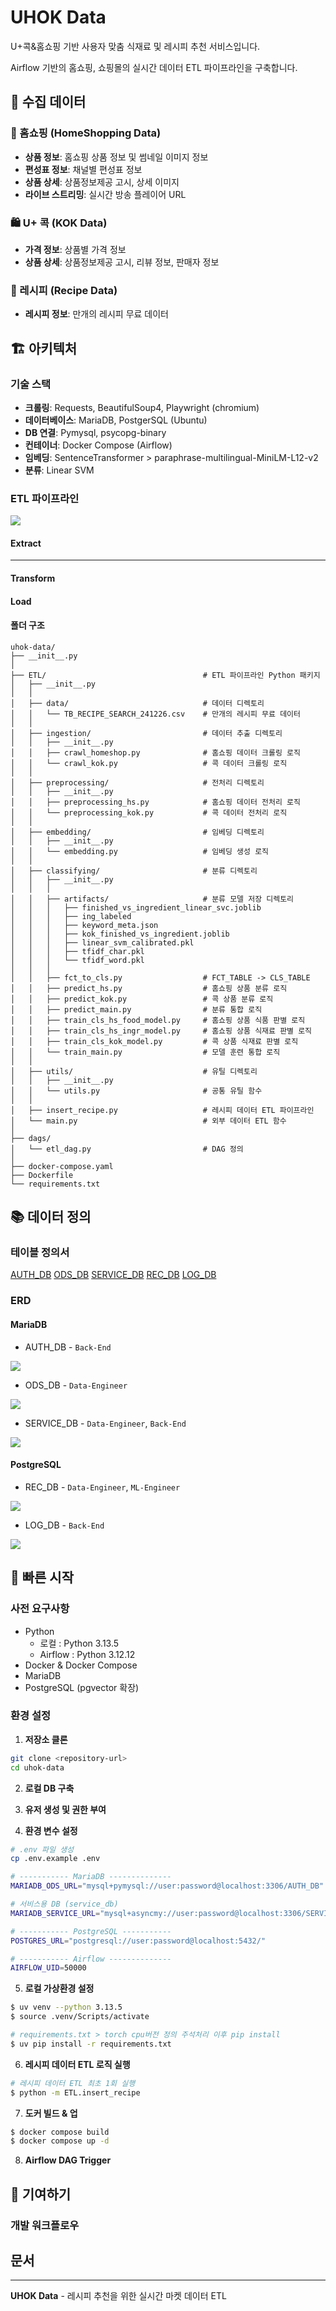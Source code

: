 # UHOK Data

U+콕&홈쇼핑 기반 사용자 맞춤 식재료 및 레시피 추천 서비스입니다.

Airflow 기반의 홈쇼핑, 쇼핑몰의 실시간 데이터 ETL 파이프라인을 구축합니다.

## 📑 수집 데이터

### 🏪 홈쇼핑 (HomeShopping Data)
- **상품 정보**: 홈쇼핑 상품 정보 및 썸네일 이미지 정보
- **편성표 정보**: 채널별 편성표 정보
- **상품 상세**: 상품정보제공 고시, 상세 이미지
- **라이브 스트리밍**: 실시간 방송 플레이어 URL

### 🛍️ U+ 콕 (KOK Data)
- **가격 정보**: 상품별 가격 정보
- **상품 상세**: 상품정보제공 고시, 리뷰 정보, 판매자 정보

### 🍳 레시피 (Recipe Data)
- **레시피 정보**: 만개의 레시피 무료 데이터

## 🏗️ 아키텍처

### 기술 스택
- **크롤링**: Requests, BeautifulSoup4, Playwright (chromium)
- **데이터베이스**: MariaDB, PostgerSQL (Ubuntu)
- **DB 연결**: Pymysql, psycopg-binary
- **컨테이너**: Docker Compose (Airflow)
- **임베딩**: SentenceTransformer > paraphrase-multilingual-MiniLM-L12-v2
- **분류**: Linear SVM

### ETL 파이프라인

<img src="documents/images/ETL_pipeline.png">

#### Extract
---

#### Transform


#### Load


#### 폴더 구조
```
uhok-data/
├── __init__.py
│
├── ETL/                                   # ETL 파이프라인 Python 패키지                   
│   ├── __init__.py 
│   │                              
│   ├── data/                              # 데이터 디렉토리
│   │   └── TB_RECIPE_SEARCH_241226.csv    # 만개의 레시피 무료 데이터
│   │
│   ├── ingestion/                         # 데이터 추출 디렉토리
│   │   ├── __init__.py
│   │   ├── crawl_homeshop.py              # 홈쇼핑 데이터 크롤링 로직
│   │   └── crawl_kok.py                   # 콕 데이터 크롤링 로직
│   │
│   ├── preprocessing/                     # 전처리 디렉토리
│   │   ├── __init__.py
│   │   ├── preprocessing_hs.py            # 홈쇼핑 데이터 전처리 로직
│   │   └── preprocessing_kok.py           # 콕 데이터 전처리 로직
│   │
│   ├── embedding/                         # 임베딩 디렉토리
│   │   ├── __init__.py
│   │   └── embedding.py                   # 임베딩 생성 로직
│   │
│   ├── classifying/                       # 분류 디렉토리
│   │   ├── __init__.py
│   │   │
│   │   ├── artifacts/                     # 분류 모델 저장 디렉토리
│   │   │   ├── finished_vs_ingredient_linear_svc.joblib
│   │   │   ├── ing_labeled
│   │   │   ├── keyword_meta.json
│   │   │   ├── kok_finished_vs_ingredient.joblib
│   │   │   ├── linear_svm_calibrated.pkl
│   │   │   ├── tfidf_char.pkl
│   │   │   └── tfidf_word.pkl
│   │   │
│   │   ├── fct_to_cls.py                  # FCT_TABLE -> CLS_TABLE
│   │   ├── predict_hs.py                  # 홈쇼핑 상품 분류 로직
│   │   ├── predict_kok.py                 # 콕 상품 분류 로직
│   │   ├── predict_main.py                # 분류 통합 로직
│   │   ├── train_cls_hs_food_model.py     # 홈쇼핑 상품 식품 판별 로직
│   │   ├── train_cls_hs_ingr_model.py     # 홈쇼핑 상품 식재료 판별 로직
│   │   ├── train_cls_kok_model.py         # 콕 상품 식재료 판별 로직
│   │   └── train_main.py                  # 모델 훈련 통합 로직
│   │ 
│   ├── utils/                             # 유틸 디렉토리
│   │   ├── __init__.py
│   │   └── utils.py                       # 공통 유틸 함수
│   │ 
│   ├── insert_recipe.py                   # 레시피 데이터 ETL 파이프라인
│   └── main.py                            # 외부 데이터 ETL 함수
│
├── dags/
│   └── etl_dag.py                         # DAG 정의
│
├── docker-compose.yaml            
├── Dockerfile                     
└── requirements.txt
```
## 📚 데이터 정의

### 테이블 정의서

[AUTH_DB](documents/Table_def_AUTH_DB.pdf) 
[ODS_DB](documents/Table_def_ODS_DB.pdf)
[SERVICE_DB](documents/Table_def_SERVICE_DB.pdf)
[REC_DB](documents/Table_def_REC_DB.pdf)
[LOG_DB](documents/Table_def_LOG_DB.pdf)


### ERD

#### MariaDB
- AUTH_DB - `Back-End`

<img src="documents/images/auth.PNG">

- ODS_DB - `Data-Engineer`

<img src="documents/images/ods.PNG">

- SERVICE_DB - `Data-Engineer`, `Back-End`

<img src="documents/images/service.PNG">

#### PostgreSQL

- REC_DB - `Data-Engineer`, `ML-Engineer`

<img src="documents/images/rec.PNG">

- LOG_DB - `Back-End`

<img src="documents/images/log.PNG">

## 🚀 빠른 시작

### 사전 요구사항
- Python 
  + 로컬 : Python 3.13.5
  + Airflow : Python 3.12.12
- Docker & Docker Compose
- MariaDB
- PostgreSQL (pgvector 확장)

### 환경 설정

1. **저장소 클론**
```bash
git clone <repository-url>
cd uhok-data
```

2. **로컬 DB 구축**



3. **유저 생성 및 권한 부여**



4. **환경 변수 설정**
```bash
# .env 파일 생성
cp .env.example .env

# ----------- MariaDB -------------- 
MARIADB_ODS_URL="mysql+pymysql://user:password@localhost:3306/AUTH_DB"

# 서비스용 DB (service_db)
MARIADB_SERVICE_URL="mysql+asyncmy://user:password@localhost:3306/SERVICE_DB"

# ----------- PostgreSQL -----------
POSTGRES_URL="postgresql://user:password@localhost:5432/"

# ----------- Airflow --------------
AIRFLOW_UID=50000
```

5. **로컬 가상환경 설정**
```bash
$ uv venv --python 3.13.5
$ source .venv/Scripts/activate

# requirements.txt > torch cpu버전 정의 주석처리 이후 pip install
$ uv pip install -r requirements.txt
```

6. **레시피 데이터 ETL 로직 실행**
```bash
# 레시피 데이터 ETL 최초 1회 실행
$ python -m ETL.insert_recipe
```

7. **도커 빌드 & 업**
```bash
$ docker compose build
$ docker compose up -d
```

8. **Airflow DAG Trigger**





## 🤝 기여하기

### 개발 워크플로우



## 문서


---

**UHOK Data** - 레시피 추천을 위한 실시간 마켓 데이터 ETL
